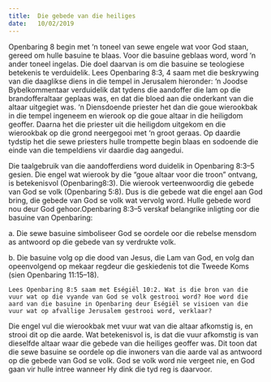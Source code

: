 ```yaml
---
title:  Die gebede van die heiliges
date:   10/02/2019
---
```


Openbaring 8 begin met ‘n toneel van sewe engele wat voor God staan, gereed om hulle basuine te blaas. Voor die basuine geblaas word, word ‘n ander toneel ingelas. Die doel daarvan is om die basuine se teologiese betekenis te verduidelik. Lees Openbaring 8:3, 4 saam met die beskrywing van die daaglikse diens in die tempel in Jerusalem hieronder: ‘n Joodse Bybelkommentaar verduidelik dat tydens die aandoffer die lam op die brandofferaltaar geplaas was, en dat die bloed aan die onderkant van die altaar uitgegiet was. ‘n Diensdoende priester het dan die goue wierookbak in die tempel ingeneem en wierook op die goue altaar in die heiligdom geoffer. Daarna het die priester uit die heiligdom uitgekom en die wierookbak op die grond neergegooi met ‘n groot geraas. Op daardie tydstip het die sewe priesters hulle trompette begin blaas en sodoende die einde van die tempeldiens vir daardie dag aangedui. 

Die taalgebruik van die aandofferdiens word duidelik in Openbaring 8:3–5 gesien. Die engel wat wierook by die “goue altaar voor die troon” ontvang, is betekenisvol (Openbaring8:3). Die wierook verteenwoordig die gebede van God se volk (Openbaring 5:8). Dus is die gebede wat die engel aan God bring, die gebede van God se volk wat vervolg word. Hulle gebede word nou deur God gehoor.Openbaring 8:3–5 verskaf belangrike inligting oor die basuine van Openbaring: 

a. Die sewe basuine simboliseer God se oordele oor die rebelse mensdom as antwoord op die gebede van sy verdrukte volk.

b. Die basuine volg op die dood van Jesus, die Lam van God, en volg dan opeenvolgend op mekaar regdeur die geskiedenis tot die Tweede Koms (sien Openbaring 11:15–18). 

`Lees Openbaring 8:5 saam met Eségiël 10:2. Wat is die bron van die vuur wat op die vyande van God se volk gestrooi word? Hoe word die aard van die basuine in Openbaring deur Eségiël se visioen van die vuur wat op afvallige Jerusalem gestrooi word, verklaar?` 

Die engel vul die wierookbak met vuur wat van die altaar afkomstig is, en strooi dit op die aarde. Wat betekenisvol is, is dat die vuur afkomstig is van dieselfde altaar waar die gebede van die heiliges geoffer was. Dit toon dat die sewe basuine se oordele op die inwoners van die aarde val as antwoord op die gebede van God se volk. God se volk word nie vergeet nie, en God gaan vir hulle intree wanneer Hy dink die tyd reg is daarvoor.